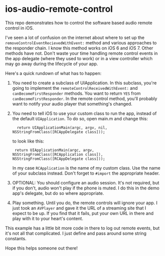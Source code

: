 ios-audio-remote-control
========================

This repo demonstrates how to control the software based audio remote control in iOS.

I've seen a lot of confusion on the internet about where to set up the `removeControlEventRecievedWithEvent:` method and various approaches to the responder chain. I know this method works on iOS 6 and iOS 7. Other methods have not. Don't waste your time handling remote control events in the app delegate (where they used to work) or in a view controller which may go away during the lifecycle of your app.

Here's a quick rundown of what has to happen:

1. You need to create a subclass of UIApplication. In this subclass, you're going to implement the `remoteControlReceivedWithEvent:` and `canBecomeFirstResponder` methods. You want to return `YES` from `canBecomeFirstResponder`. In the remote control method, you'll probably want to notify your audio player that something's changed. 

2. You need to tell iOS to use your custom class to run the app, instead of the default `UIApplication`. To do so, open main.m and change this:

         return UIApplicationMain(argc, argv, nil, NSStringFromClass([RCAppDelegate class]));

   to look like this:

        return UIApplicationMain(argc, argv, NSStringFromClass([RCApplication class]), NSStringFromClass([RCAppDelegate class]));

   In my case `RCApplication` is the name of my custom class. Use the name of your subclass instead. Don't forget to `#import` the appropriate header.

3. OPTIONAL: You should configure an audio session. It's not required, but if you don't, audio won't play if the phone is muted.  I do this in the demo app's delegate, but do so where appropriate.

4. Play something. Until you do, the remote controls will ignore your app. I just took an `AVPlayer` and gave it the URL of a streaming site that I expect to be up. If you find that it fails, put your own URL in there and play with it to your heart's content.

This example has a little bit more code in there to log out remote events, but it's not all that complicated. I just define and pass around some string constants. 

Hope this helps someone out there!
